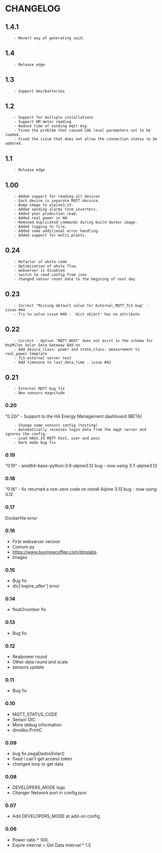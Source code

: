 # CHANGELOG

## 1.4.1

        - Revert way of generating uuid.


## 1.4

        - Release edge

## 1.3

        - Support bms/batteries


## 1.2

        - Support for multiple installations
        - Support HM meter reading
        - Reduce time of sending mqtt msg
        - Fixed the problem that caused LOG level parameters not to be loaded.
        - Fixed the issue that does not allow the connection status to be updated.

## 1.1

        - Release edge

## 1.00

        - Added support for reading all devices
        - Each device is separate MQTT decvice.
        - Bump image to alpine3.13.
        - Added sending alarms form inverters.
        - Added year production read.
        - Added real power in kW.
        - Removed duplicated commands during build docker image.
        - Added logging to file.
        - Added some additional error handling.
        - Added support for multi plants.

## 0.24

        - Refactor of whole code
        - Optimization of whole flow.
        - webserver is disabled
        - switch to read config from json
        - changed sensor reset date to the begining of next day

## 0.23

        - Correct "Missing default value for External_MQTT_TLS bug' - issue #44
        - Try to solve issue #40 - 'dict object' has no attribute

## 0.22

        - Correct - Option 'MQTT_HOST' does not exist in the schema for HoyMiles Solar Data Gateway Add-on
        - Add device_class: power and state_class: measurement to real_power template
        - TLS external server test
        - Add timezone to last_data_time - issue #42

## 0.21

        - External MQTT bug fix
        - New sensors magnitude

### 0.20

"0.20i" - Support to the HA Energy Management dashboard (BETA)

        - Change some sensors config (testing)
        - Automatically receives login data from the mqqt server and ignores the config.
        - Load HASS.IO MQTT host, user and pass
        - Dark mode bug fix

### 0.19

"0.19" - amd64-base-python:3.9-alpine3.12 bug - now using 3.7-alpine3.12

### 0.18

"0.18" - fix returned a non-zero code on install
Alpine 3.13 bug - now using 3.12

### 0.17

Dockerfile error

### 0.16

- First webserver version
- Comum.py
- https://www.buymeacoffee.com/dmslabs
- Images

### 0.15

- Bug fix
- dic['expire_after'] error

### 0.14

- float2number fix

### 0.13

- Bug fix

### 0.12

- Realpower round
- Other data round and scale
- sensors update

### 0.11

- Bug fix

### 0.10

- MQTT_STATUS_CODE
- Sensor DIC
- More debug information
- dmslibs.PrintC

### 0.09

- bug fix pegaDadosSolar()
- fixed I can't get access token
- changed loop to get data

### 0.08

- DEVELOPERS_MODE logs
- Changer Network port in config.json

### 0.07

- Add DEVELOPERS_MODE at add-on config

### 0.06

- Power ratio \* 100;
- Expire interval = Get Data Interval \* 1.5
